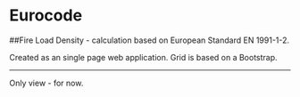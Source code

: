 # Eurocode
##Fire Load Density - calculation based on European Standard EN 1991-1-2.

Created as an single page web application. Grid is based on a Bootstrap.

---

Only view - for now.

